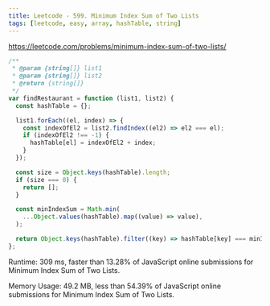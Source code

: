 ```yaml
---
title: Leetcode - 599. Minimum Index Sum of Two Lists
tags: [leetcode, easy, array, hashTable, string]
---
```


https://leetcode.com/problems/minimum-index-sum-of-two-lists/

```js
/**
 * @param {string[]} list1
 * @param {string[]} list2
 * @return {string[]}
 */
var findRestaurant = function (list1, list2) {
  const hashTable = {};

  list1.forEach((el, index) => {
    const indexOfEl2 = list2.findIndex((el2) => el2 === el);
    if (indexOfEl2 !== -1) {
      hashTable[el] = indexOfEl2 + index;
    }
  });

  const size = Object.keys(hashTable).length;
  if (size === 0) {
    return [];
  }

  const minIndexSum = Math.min(
    ...Object.values(hashTable).map((value) => value),
  );

  return Object.keys(hashTable).filter((key) => hashTable[key] === minIndexSum);
};
```

Runtime: 309 ms, faster than 13.28% of JavaScript online submissions for Minimum Index Sum of Two Lists.

Memory Usage: 49.2 MB, less than 54.39% of JavaScript online submissions for Minimum Index Sum of Two Lists.
